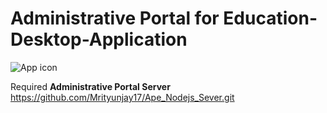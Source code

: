 # Administrative Portal for Education-Desktop-Application
![App icon](Resources/images/ApeLogo.png?raw=true "app-icon")

Required
**Administrative Portal Server** https://github.com/Mrityunjay17/Ape_Nodejs_Sever.git
